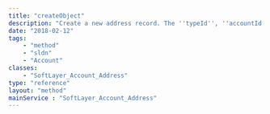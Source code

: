 ```yaml
---
title: "createObject"
description: "Create a new address record. The ''typeId'', ''accountId'', ''description'', ''address1'', ''city'', ''state'', ''country'', and ''postalCode'' properties in the templateObject parameter are required properties and may not be null or empty. Users will be restricted to creating addresses for their account. "
date: "2018-02-12"
tags:
    - "method"
    - "sldn"
    - "Account"
classes:
    - "SoftLayer_Account_Address"
type: "reference"
layout: "method"
mainService : "SoftLayer_Account_Address"
---
```

